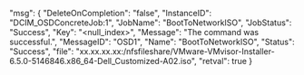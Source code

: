 ﻿
"msg": {
        "DeleteOnCompletion": "false",
        "InstanceID": "DCIM_OSDConcreteJob:1",
        "JobName": "BootToNetworkISO",
        "JobStatus": "Success",
        "Key": "<null_index>",
    "Message": "The command was successful.", 
        "MessageID": "OSD1",
        "Name": "BootToNetworkISO",
        "Status": "Success",
    "file": "xx.xx.xx.xx:/nfsfileshare/VMware-VMvisor-Installer-6.5.0-5146846.x86_64-Dell_Customized-A02.iso", 
        "retval": true
}